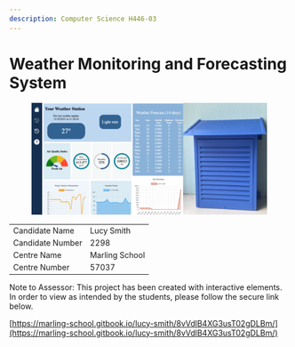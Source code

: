 ```yaml
---
description: Computer Science H446-03
---
```


# Weather Monitoring and Forecasting System

<figure><img src=".gitbook/assets/Screenshot 2023-10-22 at 21.09.45.png" alt="" width="563"><figcaption></figcaption></figure>

|                  |                |
| ---------------- | -------------- |
| Candidate Name   | Lucy Smith     |
| Candidate Number | 2298           |
| Centre Name      | Marling School |
| Centre Number    | 57037          |

Note to Assessor: This project has been created with interactive elements. In order to view as intended by the students, please follow the secure link below.

[https://marling-school.gitbook.io/lucy-smith/8vVdlB4XG3usT02gDLBm/](https://marling-school.gitbook.io/lucy-smith/8vVdlB4XG3usT02gDLBm/)
